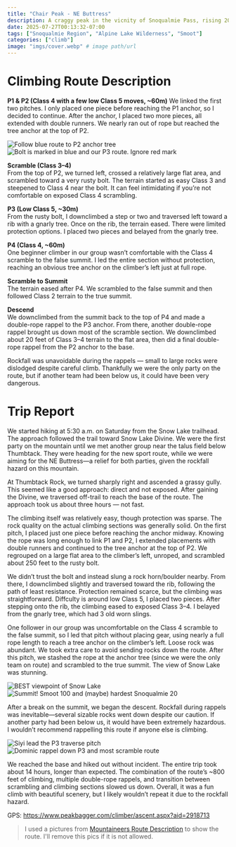 ```yaml
---
title: "Chair Peak - NE Buttress"
description: A craggy peak in the vicnity of Snoqualmie Pass, rising 2000 ft over Snow Lake.
date: 2025-07-27T00:13:32-07:00
tags: ["Snoqualmie Region", "Alpine Lake Wilderness", "Smoot"]
categories: ["climb"]
image: "imgs/cover.webp" # image path/url
---
```

# Climbing Route Description
**P1 & P2 (Class 4 with a few low Class 5 moves, ~60m)**
We linked the first two pitches. I only placed one piece before reaching the P1 anchor, so I decided to continue. After the anchor, I placed two more pieces, all extended with double runners. We nearly ran out of rope but reached the tree anchor at the top of P2.

![Follow blue route to P2 anchor tree](imgs/p1p2.webp) ![Bolt is marked in blue and our P3 route. Ignore red mark](imgs/p3.webp)

**Scramble (Class 3–4)**  
From the top of P2, we turned left, crossed a relatively large flat area, and scrambled toward a very rusty bolt. The terrain started as easy Class 3 and steepened to Class 4 near the bolt. It can feel intimidating if you’re not comfortable on exposed Class 4 scrambling.

**P3 (Low Class 5, ~30m)**  
From the rusty bolt, I downclimbed a step or two and traversed left toward a rib with a gnarly tree. Once on the rib, the terrain eased. There were limited protection options. I placed two pieces and belayed from the gnarly tree.

**P4 (Class 4, ~60m)**  
One beginner climber in our group wasn’t comfortable with the Class 4 scramble to the false summit. I led the entire section without protection, reaching an obvious tree anchor on the climber’s left just at full rope.

**Scramble to Summit**  
The terrain eased after P4. We scrambled to the false summit and then followed Class 2 terrain to the true summit.

**Descend**  
We downclimbed from the summit back to the top of P4 and made a double-rope rappel to the P3 anchor. From there, another double-rope rappel brought us down most of the scramble section. We downclimbed about 20 feet of Class 3–4 terrain to the flat area, then did a final double-rope rappel from the P2 anchor to the base.

Rockfall was unavoidable during the rappels — small to large rocks were dislodged despite careful climb. Thankfully we were the only party on the route, but if another team had been below us, it could have been very dangerous.

# Trip Report
We started hiking at 5:30 a.m. on Saturday from the Snow Lake trailhead. The approach followed the trail toward Snow Lake Divine. We were the first party on the mountain until we met another group near the talus field below Thumbtack. They were heading for the new sport route, while we were aiming for the NE Buttress—a relief for both parties, given the rockfall hazard on this mountain.

At Thumbtack Rock, we turned sharply right and ascended a grassy gully. This seemed like a good approach: direct and not exposed. After gaining the Divine, we traversed off-trail to reach the base of the route. The approach took us about three hours — not fast.

The climbing itself was relatively easy, though protection was sparse. The rock quality on the actual climbing sections was generally solid. On the first pitch, I placed just one piece before reaching the anchor midway. Knowing the rope was long enough to link P1 and P2, I extended placements with double runners and continued to the tree anchor at the top of P2. We regrouped on a large flat area to the climber’s left, unroped, and scrambled about 250 feet to the rusty bolt.

We didn’t trust the bolt and instead slung a rock horn/boulder nearby. From there, I downclimbed slightly and traversed toward the rib, following the path of least resistance. Protection remained scarce, but the climbing was straightforward. Diffculty is around low Class 5, I placed two pieces. After stepping onto the rib, the climbing eased to exposed Class 3–4. I belayed from the gnarly tree, which had 3 old worn slings.

One follower in our group was uncomfortable on the Class 4 scramble to the false summit, so I led that pitch without placing gear, using nearly a full rope length to reach a tree anchor on the climber’s left. Loose rock was abundant. We took extra care to avoid sending rocks down the route. After this pitch, we stashed the rope at the anchor tree (since we were the only team on route) and scrambled to the true summit. The view of Snow Lake was stunning.

![BEST viewpoint of Snow Lake](imgs/snow_lake.webp) ![Summit! Smoot 100 and (maybe) hardest Snoqualmie 20](imgs/summit.webp) 

After a break on the summit, we began the descent. Rockfall during rappels was inevitable—several sizable rocks went down despite our caution. If another party had been below us, it would have been extremely hazardous. I wouldn’t recommend rappelling this route if anyone else is climbing.

![Siyi lead the P3 traverse pitch](imgs/leading_p3.webp) ![Dominic rappel down P3 and most scramble route](imgs/rappel_p3.webp)

We reached the base and hiked out without incident. The entire trip took about 14 hours, longer than expected. The combination of the route’s ~800 feet of climbing, multiple double-rope rappels, and transition between scrambling and climbing sections slowed us down. Overall, it was a fun climb with beautiful scenery, but I likely wouldn’t repeat it due to the rockfall hazard.

GPS: https://www.peakbagger.com/climber/ascent.aspx?aid=2918713

> I used a pictures from [Mountaineers Route Description](https://www.mountaineers.org/activities/routes-places/chair-peak-northeast-buttress) to show the route. I'll remove this pics if it is not allowed.
